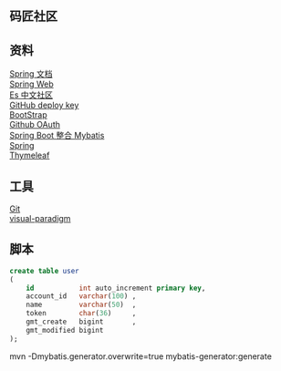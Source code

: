 ## 码匠社区  

## 资料  
[Spring 文档](https://spring.io/guides)  
[Spring Web](https://spring.io/guides/gs/serving-web-content/)  
[Es 中文社区](https://elasticsearch.cn/)  
[GitHub deploy key](https://docs.github.com/cn/developers/overview/managing-deploy-keys#deploy-keys)  
[BootStrap](https://v3.bootcss.com/getting-started/)  
[Github OAuth](https://docs.github.com/cn/developers/apps/building-oauth-apps/creating-an-oauth-app)  
[Spring Boot 整合 Mybatis](http://mybatis.org/spring-boot-starter/mybatis-spring-boot-autoconfigure/)   
[Spring](https://docs.spring.io/spring-boot/docs/2.0.0.RC1/reference/htmlsingle/#boot-features-embedded-database-support)  
[Thymeleaf](https://www.thymeleaf.org/doc/tutorials/3.0/usingthymeleaf.html#setting-attribute-values)

## 工具  
[Git](https://git-scm.com/downloads)  
[visual-paradigm](https://www.visual-paradigm.com)  

## 脚本
```sql
create table user
(
    id           int auto_increment primary key,
    account_id   varchar(100) ,
    name         varchar(50)  ,
    token        char(36)     ,
    gmt_create   bigint       ,
    gmt_modified bigint       
);
```

mvn -Dmybatis.generator.overwrite=true mybatis-generator:generate



